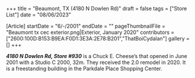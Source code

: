 +++
title = "Beaumont, TX (4180 N Dowlen Rd)"
draft = false
tags = ["Store List"]
date = "08/06/2023"

[Article]
startDate = "6/-/2001"
endDate = ""
pageThumbnailFile = "Beaumont tx cec exterior.png|Exterior, January 2020"
contributors = ["2600:100D:B153:B9EA:F0D1:3E3A:2E78:B201","ThatBoiCydalan"]
gallery = []
+++

<b><i>4180 N Dowlen Rd, Store #930</b></i> is a Chuck E. Cheese’s that opened in June 2001 with a Studio C 2000, 32m. They received the 2.0 remodel in 2020. It is a freestanding building in the Parkdale Place Shopping Center.